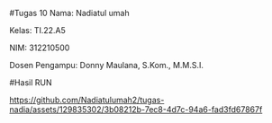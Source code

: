 #Tugas 10
Nama: Nadiatul umah

Kelas: TI.22.A5

NIM: 312210500

Dosen Pengampu: Donny Maulana, S.Kom., M.M.S.I.

#Hasil RUN


https://github.com/Nadiatulumah2/tugas-nadia/assets/129835302/3b08212b-7ec8-4d7c-94a6-fad3fd67867f

